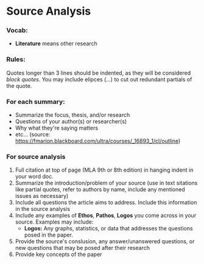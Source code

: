 # Source Analysis

### Vocab:

- **Literature** means other research

### Rules:

Quotes longer than 3 lines should be indented, as they will be considered _block quotes_. You may include elipces (...) to cut out redundant partials of the quote.

### For each summary:

- Summarize the focus, thesis, and/or research
- Questions of your author(s) or researcher(s)
- Why what they're saying matters
- etc... (source: https://fmarion.blackboard.com/ultra/courses/_16893_1/cl/outline)

### For source analysis

1. Full citation at top of page (MLA 9th or 8th edition) in hanging indent in your word doc.
2. Summarize the introduction/problem of your source (use in text sitations like partial quotes, refer to authors by name, include any mentioned issues as necessary)
3. Include all questions the article aims to address. Include this information in the source analysis
4. Include any examples of **Ethos**, **Pathos**, **Logos** you come across in your source. Examples may include:
   - **Logos:** Any graphs, statistics, or data that addresses the questions posed in the paper.
5. Provide the source's conslusion, any answer/unanswered questions, or new questions that may be posed after their research
6. Provide key concepts of the paper
